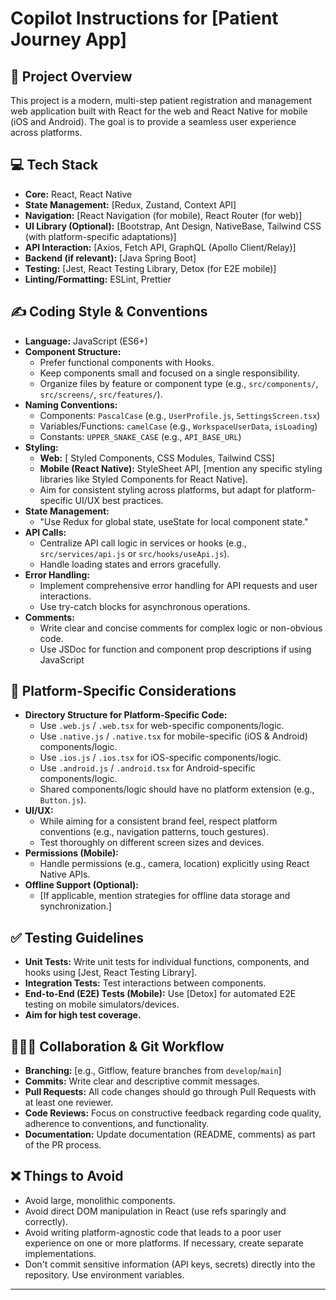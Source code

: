# Copilot Instructions for [Patient Journey App]

## 🚀 Project Overview

This project is a modern, multi-step patient registration and management web application built with React for the web and React Native for mobile (iOS and Android). The goal is to provide a seamless user experience across platforms.

## 💻 Tech Stack

* **Core:** React, React Native
* **State Management:** [Redux, Zustand, Context API]
* **Navigation:** [React Navigation (for mobile), React Router (for web)]
* **UI Library (Optional):** [Bootstrap, Ant Design, NativeBase, Tailwind CSS (with platform-specific adaptations)]
* **API Interaction:** [Axios, Fetch API, GraphQL (Apollo Client/Relay)]
* **Backend (if relevant):** [Java Spring Boot]
* **Testing:** [Jest, React Testing Library, Detox (for E2E mobile)]
* **Linting/Formatting:** ESLint, Prettier

## ✍️ Coding Style & Conventions

* **Language:** JavaScript (ES6+)
* **Component Structure:**
    * Prefer functional components with Hooks.
    * Keep components small and focused on a single responsibility.
    * Organize files by feature or component type (e.g., `src/components/`, `src/screens/`, `src/features/`).
* **Naming Conventions:**
    * Components: `PascalCase` (e.g., `UserProfile.js`, `SettingsScreen.tsx`)
    * Variables/Functions: `camelCase` (e.g., `WorkspaceUserData`, `isLoading`)
    * Constants: `UPPER_SNAKE_CASE` (e.g., `API_BASE_URL`)
* **Styling:**
    * **Web:** [ Styled Components, CSS Modules, Tailwind CSS]
    * **Mobile (React Native):** StyleSheet API, [mention any specific styling libraries like Styled Components for React Native].
    * Aim for consistent styling across platforms, but adapt for platform-specific UI/UX best practices.
* **State Management:**
    * "Use Redux for global state, useState for local component state."
* **API Calls:**
    * Centralize API call logic in services or hooks (e.g., `src/services/api.js` or `src/hooks/useApi.js`).
    * Handle loading states and errors gracefully.
* **Error Handling:**
    * Implement comprehensive error handling for API requests and user interactions.
    * Use try-catch blocks for asynchronous operations.
* **Comments:**
    * Write clear and concise comments for complex logic or non-obvious code.
    * Use JSDoc for function and component prop descriptions if using JavaScript

## 📱 Platform-Specific Considerations

* **Directory Structure for Platform-Specific Code:**
    * Use `.web.js` / `.web.tsx` for web-specific components/logic.
    * Use `.native.js` / `.native.tsx` for mobile-specific (iOS & Android) components/logic.
    * Use `.ios.js` / `.ios.tsx` for iOS-specific components/logic.
    * Use `.android.js` / `.android.tsx` for Android-specific components/logic.
    * Shared components/logic should have no platform extension (e.g., `Button.js`).
* **UI/UX:**
    * While aiming for a consistent brand feel, respect platform conventions (e.g., navigation patterns, touch gestures).
    * Test thoroughly on different screen sizes and devices.
* **Permissions (Mobile):**
    * Handle permissions (e.g., camera, location) explicitly using React Native APIs.
* **Offline Support (Optional):**
    * [If applicable, mention strategies for offline data storage and synchronization.]

## ✅ Testing Guidelines

* **Unit Tests:** Write unit tests for individual functions, components, and hooks using [Jest, React Testing Library].
* **Integration Tests:** Test interactions between components.
* **End-to-End (E2E) Tests (Mobile):** Use [Detox] for automated E2E testing on mobile simulators/devices.
* **Aim for high test coverage.**

## 🧑‍🤝‍🧑 Collaboration & Git Workflow

* **Branching:** [e.g., Gitflow, feature branches from `develop`/`main`]
* **Commits:** Write clear and descriptive commit messages.
* **Pull Requests:** All code changes should go through Pull Requests with at least one reviewer.
* **Code Reviews:** Focus on constructive feedback regarding code quality, adherence to conventions, and functionality.
* **Documentation:** Update documentation (README, comments) as part of the PR process.


## ❌ Things to Avoid

* Avoid large, monolithic components.
* Avoid direct DOM manipulation in React (use refs sparingly and correctly).
* Avoid writing platform-agnostic code that leads to a poor user experience on one or more platforms. If necessary, create separate implementations.
* Don't commit sensitive information (API keys, secrets) directly into the repository. Use environment variables.

---
